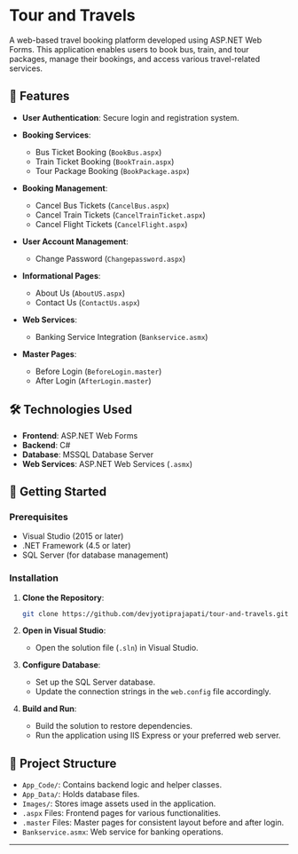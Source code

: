 # Tour and Travels

A web-based travel booking platform developed using ASP.NET Web Forms. This application enables users to book bus, train, and tour packages, manage their bookings, and access various travel-related services.

## 🧭 Features

* **User Authentication**: Secure login and registration system.
* **Booking Services**:

  * Bus Ticket Booking (`BookBus.aspx`)
  * Train Ticket Booking (`BookTrain.aspx`)
  * Tour Package Booking (`BookPackage.aspx`)
* **Booking Management**:

  * Cancel Bus Tickets (`CancelBus.aspx`)
  * Cancel Train Tickets (`CancelTrainTicket.aspx`)
  * Cancel Flight Tickets (`CancelFlight.aspx`)
* **User Account Management**:

  * Change Password (`Changepassword.aspx`)
* **Informational Pages**:

  * About Us (`AboutUS.aspx`)
  * Contact Us (`ContactUs.aspx`)
* **Web Services**:

  * Banking Service Integration (`Bankservice.asmx`)
* **Master Pages**:

  * Before Login (`BeforeLogin.master`)
  * After Login (`AfterLogin.master`)

## 🛠️ Technologies Used

* **Frontend**: ASP.NET Web Forms
* **Backend**: C#
* **Database**: MSSQL Database Server
* **Web Services**: ASP.NET Web Services (`.asmx`)

## 🚀 Getting Started

### Prerequisites

* Visual Studio (2015 or later)
* .NET Framework (4.5 or later)
* SQL Server (for database management)

### Installation

1. **Clone the Repository**:

   ```bash
   git clone https://github.com/devjyotiprajapati/tour-and-travels.git
   ```



2. **Open in Visual Studio**:

   * Open the solution file (`.sln`) in Visual Studio.

3. **Configure Database**:

   * Set up the SQL Server database.
   * Update the connection strings in the `web.config` file accordingly.

4. **Build and Run**:

   * Build the solution to restore dependencies.
   * Run the application using IIS Express or your preferred web server.

## 📁 Project Structure

* `App_Code/`: Contains backend logic and helper classes.
* `App_Data/`: Holds database files.
* `Images/`: Stores image assets used in the application.
* `.aspx` Files: Frontend pages for various functionalities.
* `.master` Files: Master pages for consistent layout before and after login.
* `Bankservice.asmx`: Web service for banking operations.

---
